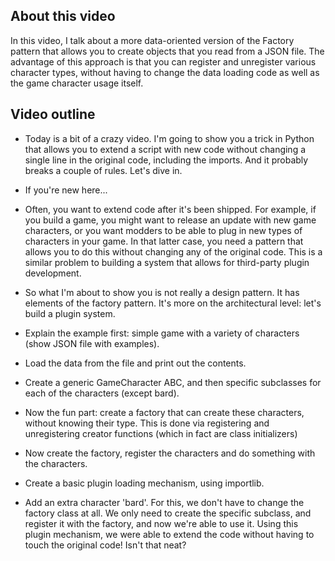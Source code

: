 ## About this video

In this video, I talk about a more data-oriented version of the Factory pattern that allows you to create objects that you read from a JSON file. The advantage of this approach is that you can register and unregister various character types, without having to change the data loading code as well as the game character usage itself.

## Video outline

- Today is a bit of a crazy video. I'm going to show you a trick in Python that allows you to extend a script with new code without changing a single line in the original code, including the imports. And it probably breaks a couple of rules. Let's dive in.

- If you're new here...

- Often, you want to extend code after it's been shipped. For example, if you build a game, you might want to release an update with new game characters, or you want modders to be able to plug in new types of characters in your game. In that latter case, you need a pattern that allows you to do this without changing any of the original code. This is a similar problem to building a system that allows for third-party plugin development.

- So what I'm about to show you is not really a design pattern. It has elements of the factory pattern. It's more on the architectural level: let's build a plugin system.

- Explain the example first: simple game with a variety of characters (show JSON file with examples).

- Load the data from the file and print out the contents.

- Create a generic GameCharacter ABC, and then specific subclasses for each of the characters (except bard).

- Now the fun part: create a factory that can create these characters, without knowing their type. This is done via registering and unregistering creator functions (which in fact are class initializers)

- Now create the factory, register the characters and do something with the characters.

- Create a basic plugin loading mechanism, using importlib.

- Add an extra character 'bard'. For this, we don't have to change the factory class at all. We only need to create the specific subclass, and register it with the factory, and now we're able to use it. Using this plugin mechanism, we were able to extend the code without having to touch the original code! Isn't that neat?
